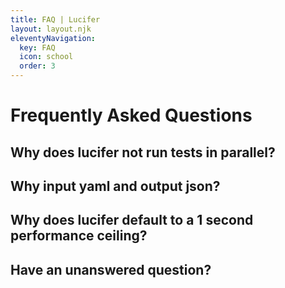 ```yaml
---
title: FAQ | Lucifer
layout: layout.njk
eleventyNavigation:
  key: FAQ
  icon: school
  order: 3
---
```


# Frequently Asked Questions

## Why does lucifer not run tests in parallel?

## Why input yaml and output json?

## Why does lucifer default to a 1 second performance ceiling?

## Have an unanswered question?


